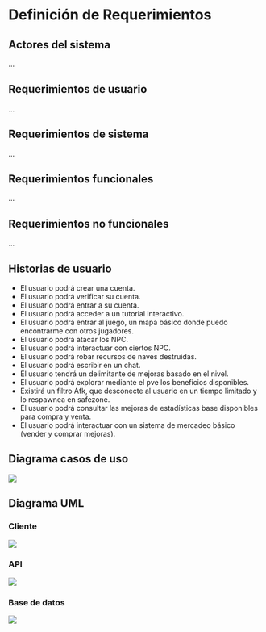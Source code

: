 # Definición de Requerimientos

## Actores del sistema

...

## Requerimientos de usuario

...

## Requerimientos de sistema

...

## Requerimientos funcionales

...

## Requerimientos no funcionales

...

## Historias de usuario

* El usuario podrá crear una cuenta.
* El usuario podrá verificar su cuenta.
* El usuario podrá entrar a su cuenta.
* El usuario podrá acceder a un tutorial interactivo.
* El usuario podrá entrar al juego, un mapa básico donde puedo encontrarme con otros jugadores.
* El usuario podrá atacar los NPC.
* El usuario podrá interactuar con ciertos NPC.
* El usuario podrá robar recursos de naves destruidas.
* El usuario podrá escribir en un chat.
* El usuario tendrá un delimitante de mejoras basado en el nivel.
* El usuario podrá explorar mediante el pve los beneficios disponibles.
* Existirá un filtro Afk, que desconecte al usuario en un tiempo limitado y lo respawnea en safezone.
* El usuario podrá consultar las mejoras de estadísticas base disponibles para compra y venta.
* El usuario podrá interactuar con un sistema de mercadeo básico (vender y comprar mejoras).

## Diagrama casos de uso

<img src="https://raw.githubusercontent.com/JoshuaMeza/CodePain_POO/master/Recursos/DiagramaCasos.jpg" witdh=50% margin=auto>

## Diagrama UML

### Cliente

<img src="https://raw.githubusercontent.com/JoshuaMeza/CodePain_POO/master/Recursos/Client.png" witdh=40% margin=auto>

### API

<img src="https://raw.githubusercontent.com/JoshuaMeza/CodePain_POO/master/Recursos/Api.jpg" witdh=30% margin=auto>

### Base de datos

<img src="https://raw.githubusercontent.com/JoshuaMeza/CodePain_POO/master/Recursos/DataBase.jpg" witdh=30% margin=auto>